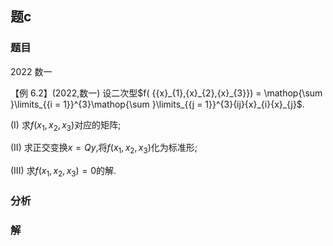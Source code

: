 ## 题c
### 题目
2022 数一 

【例 6.2】(2022,数一) 设二次型$f( {{x}_{1},{x}_{2},{x}_{3}})  = \mathop{\sum }\limits_{{i = 1}}^{3}\mathop{\sum }\limits_{{j = 1}}^{3}{ij}{x}_{i}{x}_{j}$.

(I) 求$f( {{x}_{1},{x}_{2},{x}_{3}})$对应的矩阵;

(II) 求正交变换$x = {Qy}$,将$f( {{x}_{1},{x}_{2},{x}_{3}})$化为标准形;

(III) 求$f( {{x}_{1},{x}_{2},{x}_{3}})  = 0$的解.
### 分析

### 解